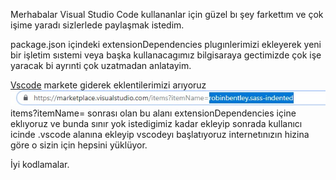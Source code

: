 Merhabalar Visual Studio Code kullananlar için güzel bı şey farkettım ve çok işime yaradı sizlerlede paylaşmak istedim.


package.json içindeki extensionDependencies plugınlerimizi ekleyerek yeni bir
işletim sıstemi veya başka kullanacagımız bilgisaraya gectimizde çok işe yaracak bi ayrınti çok uzatmadan anlatayim.


[Vscode](https://marketplace.visualstudio.com/) markete giderek eklentilerimizi arıyoruz 
![enter image description here](https://raw.githubusercontent.com/Alicannklc/Vscode-myplugins/master/Du2cyZ-XQAACFZc.jpg)
items?itemName= sonrası olan bu alanı  extensionDependencies içine eklıyoruz ve bunda sınır yok istedigimiz kadar ekleyip sonrada kullanıcı icinde .vscode alanına ekleyip vscodeyı başlatıyoruz internetınızın hizina göre o sizin için hepsini yüklüyor.


İyi kodlamalar.
